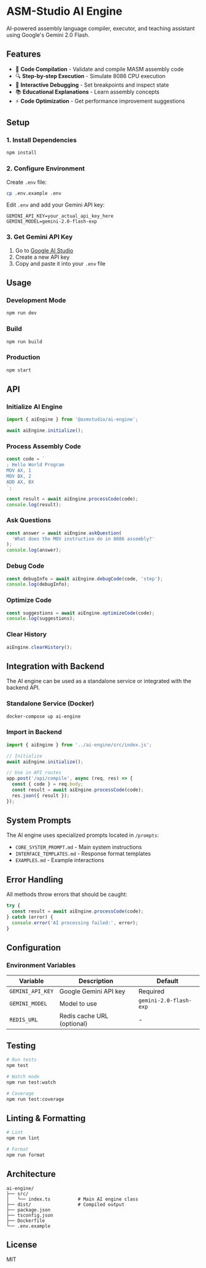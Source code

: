 # ASM-Studio AI Engine

AI-powered assembly language compiler, executor, and teaching assistant using Google's Gemini 2.0 Flash.

## Features

- 🤖 **Code Compilation** - Validate and compile MASM assembly code
- 🔍 **Step-by-step Execution** - Simulate 8086 CPU execution
- 🐛 **Interactive Debugging** - Set breakpoints and inspect state
- 📚 **Educational Explanations** - Learn assembly concepts
- ⚡ **Code Optimization** - Get performance improvement suggestions

## Setup

### 1. Install Dependencies

```bash
npm install
```

### 2. Configure Environment

Create `.env` file:

```bash
cp .env.example .env
```

Edit `.env` and add your Gemini API key:

```env
GEMINI_API_KEY=your_actual_api_key_here
GEMINI_MODEL=gemini-2.0-flash-exp
```

### 3. Get Gemini API Key

1. Go to [Google AI Studio](https://makersuite.google.com/app/apikey)
2. Create a new API key
3. Copy and paste it into your `.env` file

## Usage

### Development Mode

```bash
npm run dev
```

### Build

```bash
npm run build
```

### Production

```bash
npm start
```

## API

### Initialize AI Engine

```typescript
import { aiEngine } from '@asmstudio/ai-engine';

await aiEngine.initialize();
```

### Process Assembly Code

```typescript
const code = `
; Hello World Program
MOV AX, 1
MOV BX, 2
ADD AX, BX
`;

const result = await aiEngine.processCode(code);
console.log(result);
```

### Ask Questions

```typescript
const answer = await aiEngine.askQuestion(
  'What does the MOV instruction do in 8086 assembly?'
);
console.log(answer);
```

### Debug Code

```typescript
const debugInfo = await aiEngine.debugCode(code, 'step');
console.log(debugInfo);
```

### Optimize Code

```typescript
const suggestions = await aiEngine.optimizeCode(code);
console.log(suggestions);
```

### Clear History

```typescript
aiEngine.clearHistory();
```

## Integration with Backend

The AI engine can be used as a standalone service or integrated with the backend API.

### Standalone Service (Docker)

```bash
docker-compose up ai-engine
```

### Import in Backend

```typescript
import { aiEngine } from '../ai-engine/src/index.js';

// Initialize
await aiEngine.initialize();

// Use in API routes
app.post('/api/compile', async (req, res) => {
  const { code } = req.body;
  const result = await aiEngine.processCode(code);
  res.json({ result });
});
```

## System Prompts

The AI engine uses specialized prompts located in `/prompts`:

- `CORE_SYSTEM_PROMPT.md` - Main system instructions
- `INTERFACE_TEMPLATES.md` - Response format templates
- `EXAMPLES.md` - Example interactions

## Error Handling

All methods throw errors that should be caught:

```typescript
try {
  const result = await aiEngine.processCode(code);
} catch (error) {
  console.error('AI processing failed:', error);
}
```

## Configuration

### Environment Variables

| Variable | Description | Default |
|----------|-------------|---------|
| `GEMINI_API_KEY` | Google Gemini API key | Required |
| `GEMINI_MODEL` | Model to use | `gemini-2.0-flash-exp` |
| `REDIS_URL` | Redis cache URL (optional) | - |

## Testing

```bash
# Run tests
npm test

# Watch mode
npm run test:watch

# Coverage
npm run test:coverage
```

## Linting & Formatting

```bash
# Lint
npm run lint

# Format
npm run format
```

## Architecture

```
ai-engine/
├── src/
│   └── index.ts          # Main AI engine class
├── dist/                 # Compiled output
├── package.json
├── tsconfig.json
├── Dockerfile
└── .env.example
```

## License

MIT
